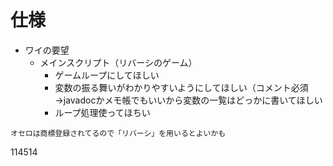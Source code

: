 # 仕様
- ワイの要望
    - メインスクリプト（リバーシのゲーム）
      - ゲームループにしてほしい
      - 変数の振る舞いがわかりやすいようにしてほしい（コメント必須  
        →javadocかメモ帳でもいいから変数の一覧はどっかに書いてほしい
      - ループ処理使ってほちい

`オセロは商標登録されてるので「リバーシ」を用いるとよいかも`

  
  114514
